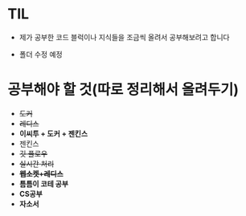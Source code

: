 # TIL
* 제가 공부한 코드 블럭이나 지식들을 조금씩 올려서 공부해보려고 합니다

* 폴더 수정 예정

# 공부해야 할 것(따로 정리해서 올려두기)
* ~~도커~~
* ~~레디스~~
* **이씨투 + 도커 + 젠킨스**
* 젠킨스
* ~~깃 플로우~~
* ~~실시간 처리~~
* ~~**웹소켓+레디스**~~
* **틈틈이 코테 공부**
* **CS공부**
* **자소서**
